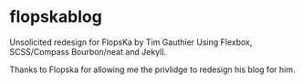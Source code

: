 flopskablog
===========

Unsolicited redesign for FlopsKa by Tim Gauthier
Using Flexbox, SCSS/Compass Bourbon/neat and Jekyll.

Thanks to Flopska for allowing me the privlidge to redesign his blog for him.
